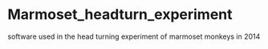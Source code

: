 # Marmoset_headturn_experiment
software used in the head turning experiment of marmoset monkeys in 2014
